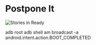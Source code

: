 # Postpone It

![Stories in Ready](https://badge.waffle.io/ghostbuster91/postpone-it.svg?label=ready&title=Ready)

adb root
adb shell am broadcast -a android.intent.action.BOOT_COMPLETED
